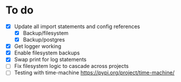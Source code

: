 # To do

- [x] Update all import statements and config references
  - [x] Backup/filesystem
  - [x] Backup/postgres
- [x] Get logger working
- [x] Enable filesystem backups
- [x] Swap print for log statements
- [ ] Fix filesystem logic to cascade across projects
- [ ] Testing with time-machine https://pypi.org/project/time-machine/
